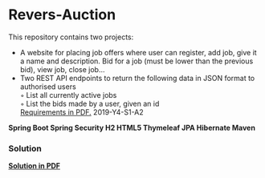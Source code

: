 # Revers-Auction

This repository contains two projects:
* A website for placing job offers where user can register, add job, give it a name and description. Bid for a job (must be lower than the previous bid), view job, close job...
* Two REST API endpoints to return the following data in JSON format to authorised users<br>
        ◦ List all currently active jobs <br> 
        ◦ List the bids made by a user, given an id <br>
[Requirements in PDF.](https://github.com/Michael-Beno/Reverse-Auction/blob/master/doc/Project2.pdf) 2019-Y4-S1-A2<br>

<b>Spring Boot Spring Security H2 HTML5 Thymeleaf JPA Hibernate Maven</b>

### Solution

[**Solution in PDF**](https://github.com/Michael-Beno/Reverse-Auction/blob/master/doc/Michael_Beno_Report.pdf)
